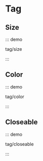 # Tag

## Size

::: demo

tag/size

:::

## Color

::: demo

tag/color

:::

## Closeable

::: demo

tag/closeable

:::
